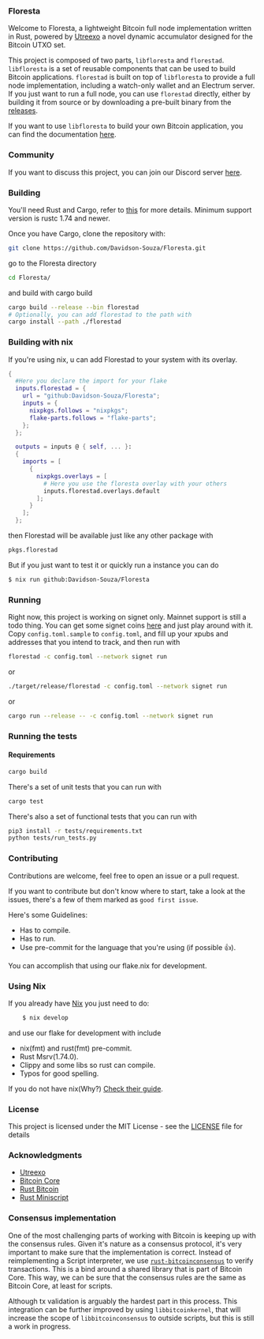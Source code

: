 ### Floresta

Welcome to Floresta, a lightweight Bitcoin full node implementation written in Rust, powered by [Utreexo](https://eprint.iacr.org/2019/611) a novel dynamic accumulator  designed for the Bitcoin UTXO set.

This project is composed of two parts, `libfloresta` and `florestad`. `libfloresta` is
a set of reusable components that can be used to build Bitcoin applications. `florestad` is built on top of `libfloresta` to provide a full node implementation, including a watch-only wallet and an Electrum server. If you just want to run a full node, you can use `florestad` directly, either by building it from source or by downloading a pre-built binary from the [releases](https://github.com/Davidson-Souza/Floresta/releases/tag/v0.4.0).

If you want to use `libfloresta` to build your own Bitcoin application, you can find the documentation [here](https://docs.dlsouza.lol/floresta/).

### Community

If you want to discuss this project, you can join our Discord server [here](https://discord.gg/5Wj8fjjS93).

### Building

You'll need Rust and Cargo, refer to [this](https://www.rust-lang.org/) for more details. Minimum support version is rustc 1.74 and newer.

Once you have Cargo, clone the repository with:

```bash
git clone https://github.com/Davidson-Souza/Floresta.git
```

go to the Floresta directory

```bash
cd Floresta/
```

and build with cargo build

```bash
cargo build --release --bin florestad
# Optionally, you can add florestad to the path with
cargo install --path ./florestad
```

### Building with nix

If you're using nix, u can add Florestad to your system with its overlay.

```nix
{
  #Here you declare the import for your flake
  inputs.florestad = {
    url = "github:Davidson-Souza/Floresta";
    inputs = {
      nixpkgs.follows = "nixpkgs";
      flake-parts.follows = "flake-parts";
    };
  };

  outputs = inputs @ { self, ... }:
  {
    imports = [
      {
        nixpkgs.overlays = [
          # Here you use the floresta overlay with your others
          inputs.florestad.overlays.default
        ];
      }
    ];
  };
```
then Florestad will be available just like any other package with

```nix
pkgs.florestad
```


But if you just want to test it or quickly run a instance you can do 
```bash
$ nix run github:Davidson-Souza/Floresta
```

### Running
Right now, this project is working on signet only. Mainnet support is still a todo thing. You can get some signet coins [here](https://www.signetfaucet.com/) and just play around with it.
Copy `config.toml.sample` to `config.toml`, and fill up your xpubs and addresses that you intend to track, and then run with

```bash
florestad -c config.toml --network signet run
```

or

```bash
./target/release/florestad -c config.toml --network signet run
```

or

```bash
cargo run --release -- -c config.toml --network signet run
```

### Running the tests

#### Requirements

```bash
cargo build
```

There's a set of unit tests that you can run with
```bash
cargo test
```

There's also a set of functional tests that you can run with

```bash
pip3 install -r tests/requirements.txt
python tests/run_tests.py
```

### Contributing
Contributions are welcome, feel free to open an issue or a pull request.

If you want to contribute but don't know where to start, take a look at the issues, there's a few of them marked as `good first issue`.

Here's some Guidelines:
- Has to compile.
- Has to run.
- Use pre-commit for the language that you're using (if possible 👍).

You can accomplish that using our flake.nix for development.

### Using Nix

If you already have [Nix](https://nixos.org/) you just need to do:

```Bash
    $ nix develop
```

and use our flake for development with include

- nix(fmt) and rust(fmt) pre-commit.
- Rust Msrv(1.74.0).
- Clippy and some libs so rust can compile.
- Typos for good spelling.

If you do not have nix(Why?)
[Check their guide](https://nixos.org/download/).

### License
This project is licensed under the MIT License - see the [LICENSE](LICENSE) file for details

### Acknowledgments
* [Utreexo](https://eprint.iacr.org/2019/611)
* [Bitcoin Core](https://github.com/bitcoin/bitcoin)
* [Rust Bitcoin](https://github.com/rust-bitcoin/rust-bitcoin)
* [Rust Miniscript](https://github.com/rust-bitcoin/rust-miniscript)

### Consensus implementation

One of the most challenging parts of working with Bitcoin is keeping up with the consensus rules. Given it's nature as a consensus protocol, it's very important to make sure that the implementation is correct. Instead of reimplementing a Script interpreter, we use [`rust-bitcoinconsensus`](https://github.com/rust-bitcoin/rust-bitcoinconsensus/) to verify transactions. This is a bind around a shared library that is part of Bitcoin Core. This way, we can be sure that the consensus rules are the same as Bitcoin Core, at least for scripts.

Although tx validation is arguably the hardest part in this process. This integration can be further improved by using `libbitcoinkernel`, that will increase the scope of `libbitcoinconsensus` to outside scripts, but this is still a work in progress.
